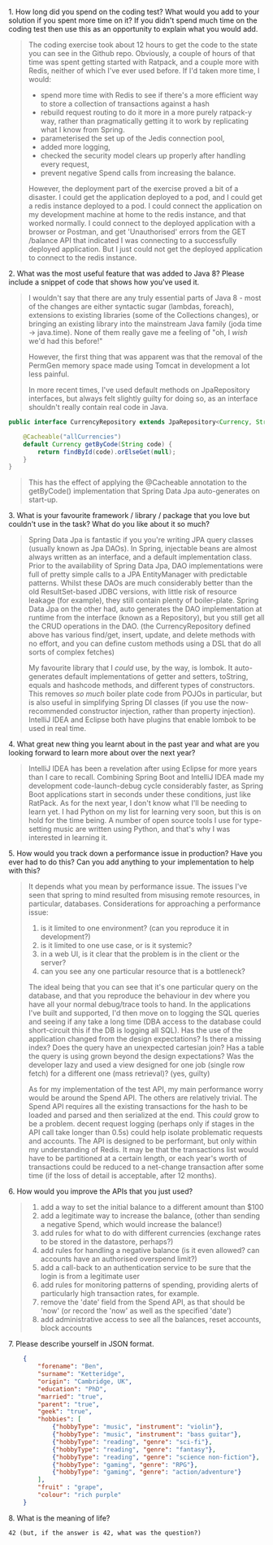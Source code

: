 1\. How long did you spend on the coding test? What would you add to your solution if you spent more time on it? If you didn't spend much time on the coding test then use this as an opportunity to explain what you would add.
> The coding exercise took about 12 hours to get the code to the state you can see in the Github repo. Obviously, a couple of hours of that time was spent getting started with Ratpack, and a couple more with Redis, neither of which I've ever used before. If I'd taken more time, I would:
> * spend more time with Redis to see if there's a more efficient way to store a collection of transactions against a hash 
> * rebuild request routing to do it more in a more purely ratpack-y way, rather than pragmatically getting it to work by replicating what I know from Spring. 
> * parameterised the set up of the Jedis connection pool,
> * added more logging,
> * checked the security model clears up properly after handling every request,
> * prevent negative Spend calls from increasing the balance.
>
> However, the deployment part of the exercise proved a bit of a disaster. I could get the application deployed to a pod, and I could get a redis instance deployed to a pod.
> I could connect the application on my development machine at home to the redis instance, and that worked normally.
> I could connect to the deployed application with a browser or Postman, and get 'Unauthorised' errors from the GET /balance API that indicated I was connecting to a successfully deployed application.
> But I just could not get the deployed application to connect to the redis instance.  

2\. What was the most useful feature that was added to Java 8?
Please include a snippet of code that shows how you've used it.
> I wouldn't say that there are any truly essential parts of Java 8 - most of the changes are either syntactic sugar (lambdas, foreach), extensions to existing libraries (some of the Collections changes), or bringing an existing library into the mainstream Java family (joda time -> java.time). None of them really gave me a feeling of "oh, I _wish_ we'd had this before!"
>
> However, the first thing that was apparent was that the removal of the PermGen memory space made using Tomcat in development a lot less painful.
>
> In more recent times, I've used default methods on JpaRepository interfaces, but always felt slightly guilty for doing so, as an interface shouldn't really contain real code in Java.
```java
public interface CurrencyRepository extends JpaRepository<Currency, String> {

    @Cacheable("allCurrencies")
    default Currency getByCode(String code) {
        return findById(code).orElseGet(null);
    }
}
```
>This has the effect of applying the @Cacheable annotation to the getByCode() implementation that Spring Data Jpa auto-generates on start-up.

3\. What is your favourite framework / library / package that you love but couldn't use in the task?
What do you like about it so much?
> Spring Data Jpa is fantastic if you you're writing JPA query classes (usually known as Jpa DAOs). In Spring, injectable beans are almost always written as an interface, and a default implementation class.
> Prior to the availability of Spring Data Jpa, DAO implementations were full of pretty simple calls to a JPA EntityManager with predictable patterns.
> Whilst these DAOs are much considerably better than the old ResultSet-based JDBC versions, with little risk of resource leakage (for example), they still contain plenty of boiler-plate.
> Spring Data Jpa on the other had, auto generates the DAO implementation at runtime from the interface (known as a Repository), but you still get all the CRUD operations in the DAO. 
> (the CurrencyRepository defined above has various find/get, insert, update, and delete methods with no effort, and you can define custom methods using a DSL that do all sorts of complex fetches)
>
> My favourite library that I _could_ use, by the way, is lombok. It auto-generates default implementations of getter and setters, toString, equals and hashcode methods, and different types of constructors.
> This removes _so much_ boiler plate code from POJOs in particular, but is also useful in simplifying Spring DI classes (if you use the now-recommended constructor injection, rather than property injection).
> IntelliJ IDEA and Eclipse both have plugins that enable lombok to be used in real time.

4\. What great new thing you learnt about in the past year and what are you looking forward to learn more about over the next year?
> IntelliJ IDEA has been a revelation after using Eclipse for more years than I care to recall. Combining Spring Boot and IntelliJ IDEA made my development code-launch-debug cycle considerably faster, as Spring Boot 
> applications start in seconds under these conditions, just like RatPack.
> As for the next year, I don't know what I'll be needing to learn yet. I had Python on my list for learning very soon, but this is on hold for the time being. A number of open source tools I use for type-setting music 
> are written using Python, and that's why I was interested in learning it.

5\. How would you track down a performance issue in production?
Have you ever had to do this? 
Can you add anything to your implementation to help with this?
> It depends what you mean by performance issue. The issues I've seen that spring to mind resulted from misusing remote resources, in particular, databases.
> Considerations for approaching a performance issue:
> 1. is it limited to one environment? (can you reproduce it in development?)
> 1. is it limited to one use case, or is it systemic?  
> 1. in a web UI, is it clear that the problem is in the client or the server?
> 1. can you see any one particular resource that is a bottleneck?
> 
> The ideal being that you can see that it's one particular query on the database, and that you reproduce the behaviour in dev where you have all your normal debug/trace tools to hand.
> In the applications I've built and supported, I'd then move on to logging the SQL queries and seeing if any take a long time (DBA access to the database could short-circuit this if the DB is logging all SQL).
> Has the use of the application changed from the design expectations? Is there a missing index? Does the query have an unexpected cartesian join? Has a table the query is using grown beyond the design expectations? Was the developer lazy and used a view designed for one job (single row fetch) for a different one (mass retrieval)? (yes, guilty)
> 
>As for my implementation of the test API, my main performance worry would be around the Spend API. The others are relatively trivial. The Spend API requires all the existing transactions for the hash to be loaded and parsed and then serialized at the end. This _could_ grow to be a problem.
>decent request logging (perhaps only if stages in the API call take longer than 0.5s) could help isolate problematic requests and accounts.
>The API is designed to be performant, but only within my understanding of Redis. It may be that the transactions list would have to be partitioned at a certain length, or each year's worth of transactions could be reduced to a net-change transaction after some time (if the loss of detail is acceptable, after 12 months).  

6\. How would you improve the APIs that you just used?
>1. add a way to set the initial balance to a different amount than $100
>1. add a legitimate way to increase the balance, (other than sending a negative Spend, which would increase the balance!)
>1. add rules for what to do with different currencies (exchange rates to be stored in the datastore, perhaps?)
>1. add rules for handling a negative balance (is it even allowed? can accounts have an authorised overspend limit?)
>1. add a call-back to an authentication service to be sure that the login is from a legitimate user
>1. add rules for monitoring patterns of spending, providing alerts of particularly high transaction rates, for example.
>1. remove the 'date' field from the Spend API, as that should be 'now' (or record the 'now' as well as the specified 'date')
>1. add administrative access to see all the balances, reset accounts, block accounts

7\. Please describe yourself in JSON format.
```json
    {
        "forename": "Ben",
        "surname": "Ketteridge",
        "origin": "Cambridge, UK",
        "education": "PhD",
        "married": "true",
        "parent": "true",
        "geek": "true",
        "hobbies": [
            {"hobbyType": "music", "instrument": "violin"}, 
            {"hobbyType": "music", "instrument": "bass guitar"},
            {"hobbyType": "reading", "genre": "sci-fi"},
            {"hobbyType": "reading", "genre": "fantasy"},
            {"hobbyType": "reading", "genre": "science non-fiction"},
            {"hobbyType": "gaming", "genre": "RPG"},
            {"hobbyType": "gaming", "genre": "action/adventure"}
        ],
        "fruit" : "grape",
        "colour": "rich purple"
    }
```

8\. What is the meaning of life?

    42 (but, if the answer is 42, what was the question?)